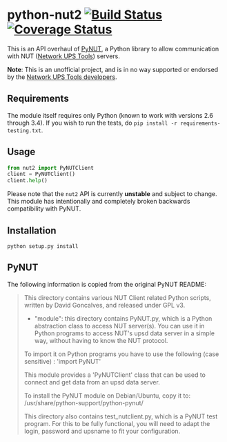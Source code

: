 python-nut2 [![Build Status](https://travis-ci.org/george2/python-nut2.svg?branch=master)](https://travis-ci.org/george2/python-nut2) [![Coverage Status](https://coveralls.io/repos/george2/python-nut2/badge.png?branch=development)](https://coveralls.io/r/george2/python-nut2)
===========

This is an API overhaul of [PyNUT](https://github.com/networkupstools/nut/tree/master/scripts/python),
a Python library to allow communication with NUT ([Network UPS Tools](http://www.networkupstools.org/))
servers.

**Note**: This is an unofficial project, and is in no way supported or
endorsed by the [Network UPS Tools developers](https://github.com/networkupstools).

## Requirements

The module itself requires only Python (known to work with versions 2.6 through
3.4). If you wish to run the tests, do `pip install -r requirements-testing.txt`.

## Usage

```python
from nut2 import PyNUTClient
client = PyNUTClient()
client.help()
```

Please note that the `nut2` API is currently **unstable** and subject to
change. This module has intentionally and completely broken backwards
compatibility with PyNUT.

## Installation

    python setup.py install

## PyNUT

The following information is copied from the original PyNUT README:

> This directory contains various NUT Client related Python scripts, written by
> David Goncalves, and released under GPL v3.
> 
> * "module": this directory contains PyNUT.py, which is a Python abstraction
> class to access NUT server(s). You can use it in Python programs to access NUT's
> upsd data server in a simple way, without having to know the NUT protocol.
> 
> To import it on Python programs you have to use the following (case sensitive) :
> 'import PyNUT'
> 
> This module provides a 'PyNUTClient' class that can be used to connect and get
> data from an upsd data server.
> 
> To install the PyNUT module on Debian/Ubuntu, copy it to:
> /usr/share/python-support/python-pynut/
> 
> This directory also contains test_nutclient.py, which is a PyNUT test program.
> For this to be fully functional, you will need to adapt the login, password and
> upsname to fit your configuration.
